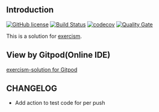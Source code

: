 ## Introduction

[![GitHub license](https://img.shields.io/github/license/crane-yuan/exercism-solution.svg)](https://github.com/crane-yuan/exercism-solution/blob/master/LICENSE) [![Build Status](https://travis-ci.org/crane-yuan/exercism-solution.svg?branch=master)](https://travis-ci.org/crane-yuan/exercism-solution) [![codecov](https://codecov.io/gh/crane-yuan/exercism-solution/branch/master/graph/badge.svg)](https://codecov.io/gh/crane-yuan/exercism-solution) [![Quality Gate](https://sonarcloud.io/api/project_badges/measure?project=EtfjfzeZA&metric=alert_status)](https://sonarcloud.io/dashboard?id=EtfjfzeZA)

This is a solution for [exercism](http://exercism.io/).

## View by Gitpod(Online IDE)
[exercism-solution for Gitpod](https://gitpod.io/#https://github.com/craneyuan/exercism-solution)

## CHANGELOG
- Add action to test code for per push

